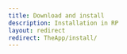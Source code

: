 ```yaml
---
title: Download and install
description: Installation in RP
layout: redirect
redirect: TheApp/install/
---
```

